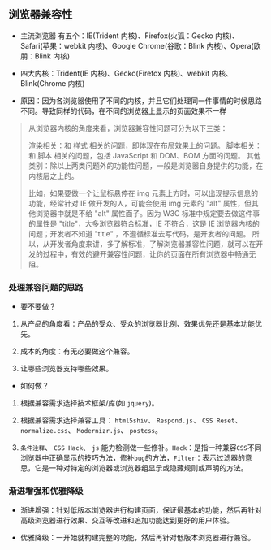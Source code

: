 ## 浏览器兼容性

- 主流浏览器 有五个：IE(Trident 内核)、Firefox(火狐：Gecko 内核)、Safari(苹果：webkit 内核)、Google Chrome(谷歌：Blink 内核)、Opera(欧朋：Blink 内核)

- 四大内核：Trident(IE 内核)、Gecko(Firefox 内核)、webkit 内核、Blink(Chrome 内核)

- 原因：因为各浏览器使用了不同的内核，并且它们处理同一件事情的时候思路不同。导致同样的代码，在不同的浏览器上显示的页面效果不一样

> 从浏览器内核的角度来看，浏览器兼容性问题可分为以下三类：
>
> 渲染相关：和 样式 相关的问题，即体现在布局效果上的问题。
> 脚本相关：和 脚本 相关的问题，包括 JavaScript 和 DOM、BOM 方面的问题。
> 其他类别：除以上两类问题外的功能性问题，一般是浏览器自身提供的功能，在内核层之上的。
>
> 比如，如果要做一个让鼠标悬停在 img 元素上方时，可以出现提示信息的功能，经常针对 IE 做开发的人，可能会使用 img 元素的 "alt" 属性，但其他浏览器中就是不给 "alt" 属性面子。因为 W3C 标准中规定要去做这件事的属性是 "title"，大多浏览器符合标准，IE 不符合，这是 IE 浏览器内核的问题；开发者不知道 "title" ，不遵循标准去写代码，是开发者的问题。
> 所以，从开发者角度来讲，多了解标准，了解浏览器兼容性问题，就可以在开发的过程中，有效的避开兼容性问题，让你的页面在所有浏览器中畅通无阻。

### 处理兼容问题的思路

- 要不要做？

1. 从产品的角度看：产品的受众、受众的浏览器比例、效果优先还是基本功能优先。

2. 成本的角度：有无必要做这个兼容。

3. 让哪些浏览器支持哪些效果。

- 如何做？

1. 根据兼容需求选择技术框架/库(如 `jquery`)。

2. 根据兼容需求选择兼容工具： `html5shiv`、 `Respond.js`、 `CSS Reset`、 `normalize.css`、 `Modernizr.js`、 `postcss`。

3. `条件注释`、 `CSS Hack`、 `js` 能力检测做一些修补。`Hack`：是指一种兼容`CSS`不同浏览器中正确显示的技巧方法，修补`bug`的方法，`Filter`：表示过滤器的意思，它是一种对特定的浏览器或浏览器组显示或隐藏规则或声明的方法。

### 渐进增强和优雅降级

- 渐进增强：针对低版本浏览器进行构建页面，保证最基本的功能，然后再针对高级浏览器进行效果、交互等改进和追加功能达到更好的用户体验。

- 优雅降级：一开始就构建完整的功能，然后再针对低版本浏览器进行兼容。
